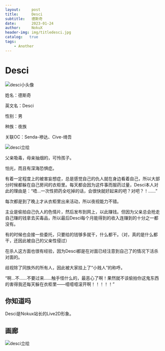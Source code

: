 ```yaml
---
layout:     post
title:      Desci
subtitle:   德斯奇
date:       2023-01-24
author:     NokuX
header-img: img/titledesci.jpg
catalog:   true
tags:
    - Another
---
```

# Desci

![desci小头像]({{site.baseurl}}/img-post/desci.jpg)

姓名：德斯奇

英文名：Desci

性别：男

种族：夜族

关联OC：Senda-襂达、Cive-绮吾

![desci立绘]({{site.baseurl}}/img-post/desci.png)

父亲吸毒，母亲抽烟的，可怜孩子。

怕光，而且有深海恐惧症。

有着一定程度上的被害妄想症，总是感觉自己的仇人就在身边看着自己，所以大部分时候都躲在自己房间的衣柜里。每天都会因为这件事而服药过量，Desci本人对此的理由是：“唔…一次性把药全吃掉的话，会很快就好起来的吧？对吧？！……”

每次都是到了晚上才从衣柜里出来活动，所以夜视能力不错。

主业是偷拍自己仇人的色情片，然后发布到网上，以此赚钱。但因为父亲总会抢走自己赚的钱拿去买毒品，所以最后Desci每个月能得到的收入连赚到的十分之一都没有。

有的时候也会接一些委托，只要给的钱够多就干，什么都干。（对，真的是什么都干，还因此被自己的父亲性侵过）

在杀人这方面也很有经验，因为Desci都是在对面已经注意到自己了的情况下活杀对面的。

歧视除了同族外的所有人，因此被大家挂上了“小贱人”的称呼。

“啊…不……不要过来……触手怪什么的，最恶心了啊！果然就不该偷拍你这鬼东西的害得我还每天躲在衣柜里——噫噫噫滚开啊！！！！！”

## 你知道吗

Desci是Nokux站长的Live2D形象。

## 画廊

![desci立绘]({{site.baseurl}}/img-post/descilihui.png)
